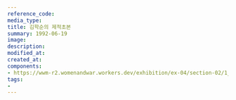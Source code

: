 ```yaml
---
reference_code:
media_type:
title: 김학순의 제적초본
summary: 1992-06-19
image:
description:
modified_at:
created_at:
components:
- https://wwm-r2.womenandwar.workers.dev/exhibition/ex-04/section-02/1_김학순의%20제적초본.JPG
tags:
-
---
```

